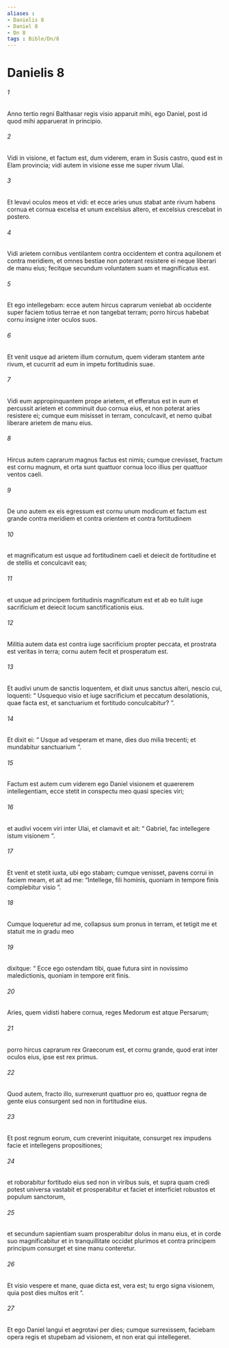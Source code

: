```yaml
---
aliases : 
- Danielis 8
- Daniel 8
- Dn 8
tags : Bible/Dn/8
---
```


# Danielis 8

###### 1
Anno tertio regni Balthasar regis visio apparuit mihi, ego Daniel, post id quod mihi apparuerat in principio. 
###### 2
Vidi in visione, et factum est, dum viderem, eram in Susis castro, quod est in Elam provincia; vidi autem in visione esse me super rivum Ulai. 
###### 3
Et levavi oculos meos et vidi: et ecce aries unus stabat ante rivum habens cornua et cornua excelsa et unum excelsius altero, et excelsius crescebat in postero. 
###### 4
Vidi arietem cornibus ventilantem contra occidentem et contra aquilonem et contra meridiem, et omnes bestiae non poterant resistere ei neque liberari de manu eius; fecitque secundum voluntatem suam et magnificatus est. 
###### 5
Et ego intellegebam: ecce autem hircus caprarum veniebat ab occidente super faciem totius terrae et non tangebat terram; porro hircus habebat cornu insigne inter oculos suos. 
###### 6
Et venit usque ad arietem illum cornutum, quem videram stantem ante rivum, et cucurrit ad eum in impetu fortitudinis suae. 
###### 7
Vidi eum appropinquantem prope arietem, et efferatus est in eum et percussit arietem et comminuit duo cornua eius, et non poterat aries resistere ei; cumque eum misisset in terram, conculcavit, et nemo quibat liberare arietem de manu eius. 
###### 8
Hircus autem caprarum magnus factus est nimis; cumque crevisset, fractum est cornu magnum, et orta sunt quattuor cornua loco illius per quattuor ventos caeli. 
###### 9
De uno autem ex eis egressum est cornu unum modicum et factum est grande contra meridiem et contra orientem et contra fortitudinem 
###### 10
et magnificatum est usque ad fortitudinem caeli et deiecit de fortitudine et de stellis et conculcavit eas; 
###### 11
et usque ad principem fortitudinis magnificatum est et ab eo tulit iuge sacrificium et deiecit locum sanctificationis eius. 
###### 12
Militia autem data est contra iuge sacrificium propter peccata, et prostrata est veritas in terra; cornu autem fecit et prosperatum est.
###### 13
Et audivi unum de sanctis loquentem, et dixit unus sanctus alteri, nescio cui, loquenti: “ Usquequo visio et iuge sacrificium et peccatum desolationis, quae facta est, et sanctuarium et fortitudo conculcabitur? ”. 
###### 14
Et dixit ei: “ Usque ad vesperam et mane, dies duo milia trecenti; et mundabitur sanctuarium ”.
###### 15
Factum est autem cum viderem ego Daniel visionem et quaererem intellegentiam, ecce stetit in conspectu meo quasi species viri; 
###### 16
et audivi vocem viri inter Ulai, et clamavit et ait: “ Gabriel, fac intellegere istum visionem ”. 
###### 17
Et venit et stetit iuxta, ubi ego stabam; cumque venisset, pavens corrui in faciem meam, et ait ad me: “Intellege, fili hominis, quoniam in tempore finis complebitur visio ”. 
###### 18
Cumque loqueretur ad me, collapsus sum pronus in terram, et tetigit me et statuit me in gradu meo 
###### 19
dixitque: “ Ecce ego ostendam tibi, quae futura sint in novissimo maledictionis, quoniam in tempore erit finis.
###### 20
Aries, quem vidisti habere cornua, reges Medorum est atque Persarum; 
###### 21
porro hircus caprarum rex Graecorum est, et cornu grande, quod erat inter oculos eius, ipse est rex primus. 
###### 22
Quod autem, fracto illo, surrexerunt quattuor pro eo, quattuor regna de gente eius consurgent sed non in fortitudine eius. 
###### 23
Et post regnum eorum, cum creverint iniquitate, consurget rex impudens facie et intellegens propositiones; 
###### 24
et roborabitur fortitudo eius sed non in viribus suis, et supra quam credi potest universa vastabit et prosperabitur et faciet et interficiet robustos et populum sanctorum, 
###### 25
et secundum sapientiam suam prosperabitur dolus in manu eius, et in corde suo magnificabitur et in tranquillitate occidet plurimos et contra principem principum consurget et sine manu conteretur. 
###### 26
Et visio vespere et mane, quae dicta est, vera est; tu ergo signa visionem, quia post dies multos erit ”. 
###### 27
Et ego Daniel langui et aegrotavi per dies; cumque surrexissem, faciebam opera regis et stupebam ad visionem, et non erat qui intellegeret.
